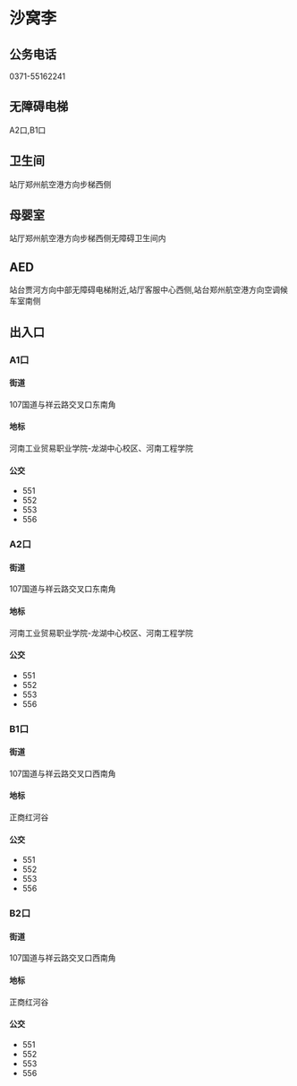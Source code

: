 # 沙窝李

## 公务电话

0371-55162241

## 无障碍电梯

A2口,B1口

## 卫生间

站厅郑州航空港方向步梯西侧

## 母婴室

站厅郑州航空港方向步梯西侧无障碍卫生间内

## AED

站台贾河方向中部无障碍电梯附近,站厅客服中心西侧,站台郑州航空港方向空调候车室南侧

## 出入口

### A1口

#### 街道

107国道与祥云路交叉口东南角

#### 地标

河南工业贸易职业学院-龙湖中心校区、河南工程学院

#### 公交

- 551
- 552
- 553
- 556

### A2口

#### 街道

107国道与祥云路交叉口东南角

#### 地标

河南工业贸易职业学院-龙湖中心校区、河南工程学院

#### 公交

- 551
- 552
- 553
- 556

### B1口

#### 街道

107国道与祥云路交叉口西南角

#### 地标

正商红河谷

#### 公交

- 551
- 552
- 553
- 556

### B2口

#### 街道

107国道与祥云路交叉口西南角

#### 地标

正商红河谷

#### 公交

- 551
- 552
- 553
- 556

